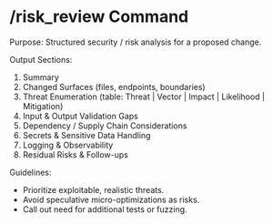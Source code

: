 # /risk_review Command

Purpose: Structured security / risk analysis for a proposed change.

Output Sections:
1. Summary
2. Changed Surfaces (files, endpoints, boundaries)
3. Threat Enumeration (table: Threat | Vector | Impact | Likelihood | Mitigation)
4. Input & Output Validation Gaps
5. Dependency / Supply Chain Considerations
6. Secrets & Sensitive Data Handling
7. Logging & Observability
8. Residual Risks & Follow-ups

Guidelines:
- Prioritize exploitable, realistic threats.
- Avoid speculative micro-optimizations as risks.
- Call out need for additional tests or fuzzing.
